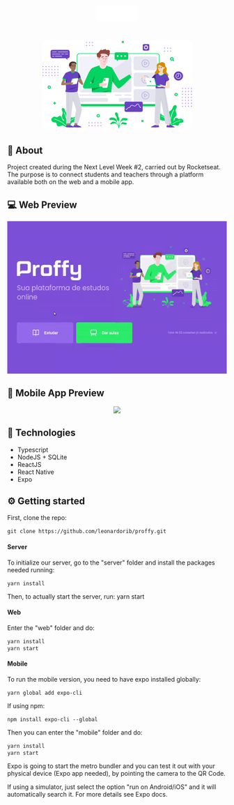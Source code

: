 # <h1 style="text-align: center;">![](_readmeImages/logo.png)</h1>

# <div style="text-align: center;">![](_readmeImages/landing.png)</div>

## :notebook_with_decorative_cover: About

Project created during the Next Level Week #2, carried out by Rocketseat. The purpose is to connect students and teachers through a platform available both on the web and a mobile app.

## :computer: Web Preview

<div style="text-align: center;"><img height="350px" src="_readmeImages/video_web.gif"></div>

## :iphone: Mobile App Preview

<div style="text-align: center;"><img height="350px" src="_readmeImages/video.gif"></div>

## :rocket: Technologies

- Typescript
- NodeJS + SQLite
- ReactJS
- React Native
- Expo

## :gear: Getting started

First, clone the repo:

    git clone https://github.com/leonardorib/proffy.git

#### Server

To initialize our server, go to the "server" folder and install the packages needed running:

    yarn install

Then, to actually start the server, run:
yarn start

#### Web

Enter the "web" folder and do:

    yarn install
    yarn start

#### Mobile

To run the mobile version, you need to have expo installed globally:

    yarn global add expo-cli

If using npm:

    npm install expo-cli --global

Then you can enter the "mobile" folder and do:

    yarn install
    yarn start

Expo is going to start the metro bundler and you can test it out with your physical device (Expo app needed), by pointing the camera to the QR Code.

If using a simulator, just select the option "run on Android/iOS" and it will automatically search it. For more details see Expo docs.
